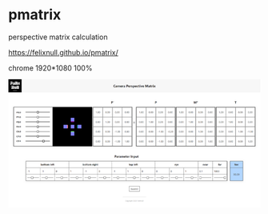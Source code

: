# pmatrix
 perspective matrix calculation

 https://felixnull.github.io/pmatrix/

 chrome 1920*1080 100%



![screenshot](https://github.com/FelixNull/pmatrix/blob/main/screenshot.png?raw=true)
